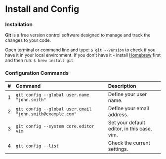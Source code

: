 # Install and Config

### Installation

**Git** is a free version control software designed to manage and track the changes to your code.

Open terminal or command line and type: `$ git --version` to check if you have it in your local environment. If you don't have it - install [Homebrew](https://brew.sh/) first and then run: `$ brew install git`

### Configuration Commands

| \# | Command | Description |
| :--- | :--- | :--- |
| 1 | `git config --global user.name "john.smith"` | Define your user name. |
| 2 | `git config --global user.email "john.smith@example.com"` | Define your email address. |
| 3 | `git config --system core.editor vim` | Set your default editor, in this case, vim. |
| 4 | `git config --list` | Check the current settings. |



